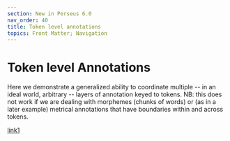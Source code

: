 ```yaml
---
section: New in Perseus 6.0
nav_order: 40
title: Token level annotations
topics: Front Matter; Navigation
---
```


# Token level Annotations

Here we demonstrate a generalized ability to coordinate multiple -- in an ideal world, arbitrary -- layers of annotation keyed to tokens. NB: this does
not work if we are dealing with morphemes (chunks of words) or (as in a later example) metrical annotations that have boundaries within and across tokens.

[link1](https://beyond-translation.perseus.org/reader/urn:cts:greekLit:tlg0012.tlg001.perseus-grc2:1.1-1.7?mode=interlinear)
